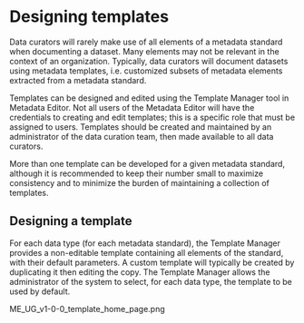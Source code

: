 # Designing templates

Data curators will rarely make use of all elements of a metadata standard when documenting a dataset. Many elements may not be relevant in the context of an organization. Typically, data curators will document datasets using metadata templates, i.e. customized subsets of metadata elements extracted from a metadata standard. 

Templates can be designed and edited using the Template Manager tool in Metadata Editor. Not all users of the Metadata Editor will have the credentials to creating and edit templates; this is a specific role that must be assigned to users. Templates should be created and maintained by an administrator of the data curation team, then made available to all data curators. 

More than one template can be developed for a given metadata standard, although it is recommended to keep their number small to maximize consistency and to minimize the burden of maintaining a collection of templates.

## Designing a template

For each data type (for each metadata standard), the Template Manager provides a non-editable template containing all elements of the standard, with their default parameters. A custom template will typically be created by duplicating it then editing the copy. The Template Manager allows the administrator of the system to select, for each data type, the template to be used by default.


ME_UG_v1-0-0_template_home_page.png

